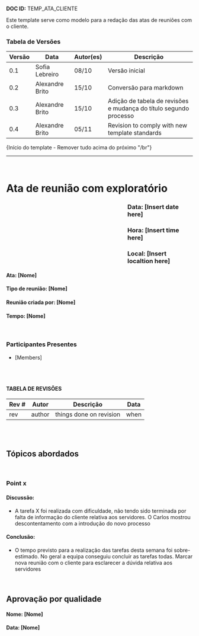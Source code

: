 **DOC ID:** TEMP_ATA_CLIENTE

Este template serve como modelo para a redação das atas de reuniões com o cliente.

### **Tabela de Versões**

| Versão | Data | Autor(es) | Descrição
|---|---|---|---
|0.1|Sofia Lebreiro|08/10|Versão inicial
|0.2|Alexandre Brito|15/10|Conversão para markdown
|0.3|Alexandre Brito|15/10|Adição de tabela de revisões e mudança do título segundo processo
|0.4|Alexandre Brito|05/11|Revision to comply with new template standards

{Início do template - Remover tudo acima do próximo "/br"}

---

</br>

# Ata de reunião com exploratório

### <p style='padding-left:65%'> <b>Data:</b> [Insert date here]<insert date_dime></p>
### <p style='padding-left:65%'> <b>Hora:</b> [Insert time here]<insert date_dime></p>
### <p style='padding-left:65%'> <b>Local:</b> [Insert localtion here]<insert date_dime></p>

#### <b> Ata:</b> [Nome] 
#### <b> Tipo de reunião:</b> [Nome] 
#### <b> Reunião criada por:</b> [Nome] 
#### <b> Tempo:</b> [Nome] 

</br>

### <b>Participantes Presentes</b>
* [Members]


<br/>
<br/>

#### TABELA DE REVISÕES
Rev # | Autor|  Descrição | Data
--- | --- | --- | ---
rev | author | things done on revision | when

<br/>
<br/>

## <b> Tópicos abordados </b>

<br/>

###  Point x 
#### Discussão:
* A tarefa X foi realizada com dificuldade, não tendo sido terminada por falta de informação do cliente relativa aos servidores. O Carlos mostrou descontentamento com a introdução do novo processo
#### Conclusão:
* O tempo previsto para a realização das tarefas desta semana foi sobre-estimado. No geral a equipa conseguiu concluir as tarefas todas. Marcar nova reunião com o cliente para esclarecer a dúvida relativa aos servidores

<br/>

## Aprovação por qualidade
#### <b> Nome:</b> [Nome] 
#### <b> Data:</b> [Nome] 
